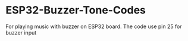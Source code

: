 # ESP32-Buzzer-Tone-Codes
For playing music with buzzer on ESP32 board. The code use pin 25 for buzzer input
